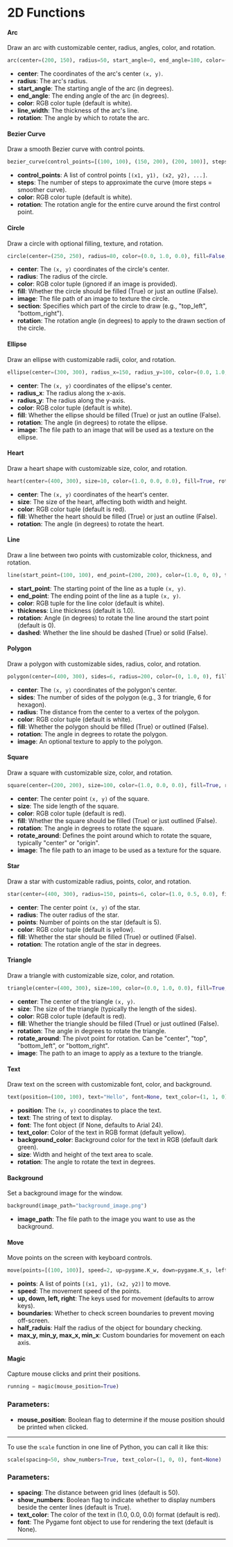 # 2D Functions

#### Arc
Draw an arc with customizable center, radius, angles, color, and rotation.

```python
arc(center=(200, 150), radius=50, start_angle=0, end_angle=180, color=(1.0, 0.0, 0.0), line_width=3.0, rotation=45)
```

- **center**: The coordinates of the arc's center `(x, y)`.
- **radius**: The arc's radius.
- **start_angle**: The starting angle of the arc (in degrees).
- **end_angle**: The ending angle of the arc (in degrees).
- **color**: RGB color tuple (default is white).
- **line_width**: The thickness of the arc's line.
- **rotation**: The angle by which to rotate the arc.

#### Bezier Curve
Draw a smooth Bezier curve with control points.

```python
bezier_curve(control_points=[(100, 100), (150, 200), (200, 100)], steps=50, color=(0.0, 1.0, 0.0), rotation=30)
```

- **control_points**: A list of control points `[(x1, y1), (x2, y2), ...]`.
- **steps**: The number of steps to approximate the curve (more steps = smoother curve).
- **color**: RGB color tuple (default is white).
- **rotation**: The rotation angle for the entire curve around the first control point.

#### Circle
Draw a circle with optional filling, texture, and rotation.

```python
circle(center=(250, 250), radius=80, color=(0.0, 1.0, 0.0), fill=False, image="circle_texture.png", section="top_right", rotation=45)
```

- **center**: The `(x, y)` coordinates of the circle's center.
- **radius**: The radius of the circle.
- **color**: RGB color tuple (ignored if an image is provided).
- **fill**: Whether the circle should be filled (True) or just an outline (False).
- **image**: The file path of an image to texture the circle.
- **section**: Specifies which part of the circle to draw (e.g., "top_left", "bottom_right").
- **rotation**: The rotation angle (in degrees) to apply to the drawn section of the circle.

#### Ellipse
Draw an ellipse with customizable radii, color, and rotation.

```python
ellipse(center=(300, 300), radius_x=150, radius_y=100, color=(0.0, 1.0, 0.0), fill=True, rotation=45, image="ellipse_texture.png")
```

- **center**: The `(x, y)` coordinates of the ellipse's center.
- **radius_x**: The radius along the x-axis.
- **radius_y**: The radius along the y-axis.
- **color**: RGB color tuple (default is white).
- **fill**: Whether the ellipse should be filled (True) or just an outline (False).
- **rotation**: The angle (in degrees) to rotate the ellipse.
- **image**: The file path to an image that will be used as a texture on the ellipse.

#### Heart
Draw a heart shape with customizable size, color, and rotation.

```python
heart(center=(400, 300), size=10, color=(1.0, 0.0, 0.0), fill=True, rotation=45)
```

- **center**: The `(x, y)` coordinates of the heart's center.
- **size**: The size of the heart, affecting both width and height.
- **color**: RGB color tuple (default is red).
- **fill**: Whether the heart should be filled (True) or just an outline (False).
- **rotation**: The angle (in degrees) to rotate the heart.

#### Line
Draw a line between two points with customizable color, thickness, and rotation.

```python
line(start_point=(100, 100), end_point=(200, 200), color=(1.0, 0, 0), thickness=2, rotation=45, dashed=True)
```

- **start_point**: The starting point of the line as a tuple `(x, y)`.
- **end_point**: The ending point of the line as a tuple `(x, y)`.
- **color**: RGB tuple for the line color (default is white).
- **thickness**: Line thickness (default is 1.0).
- **rotation**: Angle (in degrees) to rotate the line around the start point (default is 0).
- **dashed**: Whether the line should be dashed (True) or solid (False).

#### Polygon
Draw a polygon with customizable sides, radius, color, and rotation.

```python
polygon(center=(400, 300), sides=6, radius=200, color=(0, 1.0, 0), fill=True, rotation=45, image="texture.png")
```

- **center**: The `(x, y)` coordinates of the polygon's center.
- **sides**: The number of sides of the polygon (e.g., 3 for triangle, 6 for hexagon).
- **radius**: The distance from the center to a vertex of the polygon.
- **color**: RGB color tuple (default is white).
- **fill**: Whether the polygon should be filled (True) or outlined (False).
- **rotation**: The angle in degrees to rotate the polygon.
- **image**: An optional texture to apply to the polygon.

#### Square
Draw a square with customizable size, color, and rotation.

```python
square(center=(200, 200), size=100, color=(1.0, 0.0, 0.0), fill=True, rotation=45,rotate_around="center", image=None)
```

- **center**: The center point `(x, y)` of the square.
- **size**: The side length of the square.
- **color**: RGB color tuple (default is red).
- **fill**: Whether the square should be filled (True) or just outlined (False).
- **rotation**: The angle in degrees to rotate the square.
- **rotate_around**: Defines the point around which to rotate the square, typically "center" or "origin".
- **image**: The file path to an image to be used as a texture for the square.

#### Star
Draw a star with customizable radius, points, color, and rotation.

```python
star(center=(400, 300), radius=150, points=6, color=(1.0, 0.5, 0.0), fill=False, rotation=45)
```

- **center**: The center point `(x, y)` of the star.
- **radius**: The outer radius of the star.
- **points**: Number of points on the star (default is 5).
- **color**: RGB color tuple (default is yellow).
- **fill**: Whether the star should be filled (True) or outlined (False).
- **rotation**: The rotation angle of the star in degrees.

#### Triangle
Draw a triangle with customizable size, color, and rotation.

```python
triangle(center=(400, 300), size=100, color=(0.0, 1.0, 0.0), fill=True, rotation=30, rotate_around="center", image=None)
```

- **center**: The center of the triangle `(x, y)`.
- **size**: The size of the triangle (typically the length of the sides).
- **color**: RGB color tuple (default is red).
- **fill**: Whether the triangle should be filled (True) or just outlined (False).
- **rotation**: The angle in degrees to rotate the triangle.
- **rotate_around**: The pivot point for rotation. Can be "center", "top", "bottom_left", or "bottom_right".
- **image**: The path to an image to apply as a texture to the triangle.


#### Text
Draw text on the screen with customizable font, color, and background.

```python
text(position=(100, 100), text="Hello", font=None, text_color=(1, 1, 0), background_color=(0, 0.25, 0), size=(100, 50), rotation=0)
```

- **position**: The `(x, y)` coordinates to place the text.
- **text**: The string of text to display.
- **font**: The font object (if None, defaults to Arial 24).
- **text_color**: Color of the text in RGB format (default yellow).
- **background_color**: Background color for the text in RGB (default dark green).
- **size**: Width and height of the text area to scale.
- **rotation**: The angle to rotate the text in degrees.

#### Background
Set a background image for the window.

```python
background(image_path="background_image.png")
```

- **image_path**: The file path to the image you want to use as the background.

#### Move
Move points on the screen with keyboard controls.

```python
move(points=[(100, 100)], speed=2, up=pygame.K_w, down=pygame.K_s, left=pygame.K_a, right=pygame.K_d, boundaries=True, half_raduis=10, max_x=800, max_y=600, min_y=10, min_x=10)
```

- **points**: A list of points `[(x1, y1), (x2, y2)]` to move.
- **speed**: The movement speed of the points.
- **up, down, left, right**: The keys used for movement (defaults to arrow keys).
- **boundaries**: Whether to check screen boundaries to prevent moving off-screen.
- **half_raduis**: Half the radius of the object for boundary checking.
- **max_y, min_y, max_x, min_x**: Custom boundaries for movement on each axis.

#### Magic
Capture mouse clicks and print their positions.

```python
running = magic(mouse_position=True)
```
### Parameters:
- **mouse_position**: Boolean flag to determine if the mouse position should be printed when clicked.

---

To use the `scale` function in one line of Python, you can call it like this:

```python
scale(spacing=50, show_numbers=True, text_color=(1, 0, 0), font=None)
```

### Parameters:
- **spacing**: The distance between grid lines (default is 50).
- **show_numbers**: Boolean flag to indicate whether to display numbers beside the center lines (default is True).
- **text_color**: The color of the text in (1.0, 0.0, 0.0) format (default is red).
- **font**: The Pygame font object to use for rendering the text (default is None).

---
